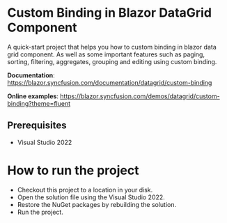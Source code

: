# Custom Binding in Blazor DataGrid Component
A quick-start project that helps you how to custom binding in blazor data grid component. As well as some important features such as paging, sorting, filtering, aggregates, grouping and editing using custom binding.

**Documentation**: https://blazor.syncfusion.com/documentation/datagrid/custom-binding

**Online examples**: https://blazor.syncfusion.com/demos/datagrid/custom-binding?theme=fluent

## Prerequisites

* Visual Studio 2022

# How to run the project

* Checkout this project to a location in your disk.
* Open the solution file using the Visual Studio 2022.
* Restore the NuGet packages by rebuilding the solution.
* Run the project.